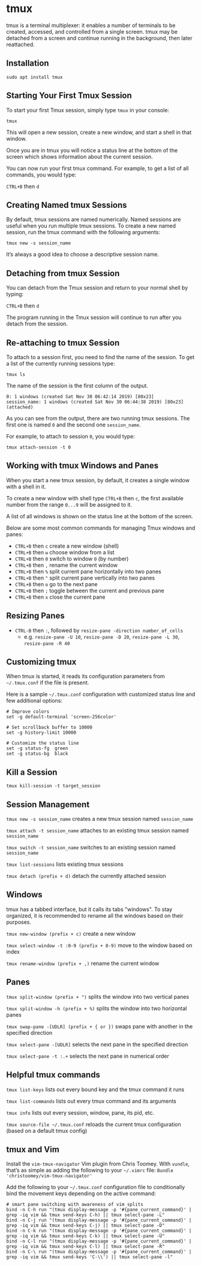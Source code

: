 # tmux

tmux is a terminal multiplexer: it enables a number of terminals to be created, accessed, and controlled from a single screen. tmux may be detached from a screen and continue running in the background, then later reattached.

## Installation

```
sudo apt install tmux
```

## Starting Your First Tmux Session

To start your first Tmux session, simply type `tmux` in your console:

```
tmux
```

This will open a new session, create a new window, and start a shell in that window.

Once you are in tmux you will notice a status line at the bottom of the screen which shows information about the current session.

You can now run your first tmux command. For example, to get a list of all commands, you would type:

`CTRL+B` then `d`

## Creating Named tmux Sessions

By default, tmux sessions are named numerically. Named sessions are useful when you run multiple tmux sessions. To create a new named session, run the tmux command with the following arguments:

```
tmux new -s session_name
```

It’s always a good idea to choose a descriptive session name.

## Detaching from tmux Session

You can detach from the Tmux session and return to your normal shell by typing:

`CTRL+B` then `d`

The program running in the Tmux session will continue to run after you detach from the session.

## Re-attaching to tmux Session

To attach to a session first, you need to find the name of the session. To get a list of the currently running sessions type:

```
tmux ls
```

The name of the session is the first column of the output.

```
0: 1 windows (created Sat Nov 30 06:42:14 2019) [80x23]
session_name: 1 windows (created Sat Nov 30 06:44:38 2019) [80x23] (attached)
```

As you can see from the output, there are two running tmux sessions. The first one is named `0` and the second one `session_name`.

For example, to attach to session `0`, you would type:

```
tmux attach-session -t 0
```

## Working with tmux Windows and Panes

When you start a new tmux session, by default, it creates a single window with a shell in it.

To create a new window with shell type `CTRL+B` then `c`, the first available number from the range `0...9` will be assigned to it.

A list of all windows is shown on the status line at the bottom of the screen.

Below are some most common commands for managing Tmux windows and panes:

- `CTRL+B` then `c` create a new window (shell)
- `CTRL+B` then `w` choose window from a list
- `CTRL+B` then `0` switch to window `0` (by number)
- `CTRL+B` then `,` rename the current window
- `CTRL+B` then `%` split current pane horizontally into two panes
- `CTRL+B` then `"` split current pane vertically into two panes
- `CTRL+B` then `o` go to the next pane
- `CTRL+B` then `;` toggle between the current and previous pane
- `CTRL+B` then `x` close the current pane

## Resizing Panes

- `CTRL-B` then `:`, followed by `resize-pane -direction number_of_cells`
  - e.g. `resize-pane -U 10`, `resize-pane -D 20`, `resize-pane -L 30`, `resize-pane -R 40`

## Customizing tmux

When tmux is started, it reads its configuration parameters from `~/.tmux.conf` if the file is present.

Here is a sample `~/.tmux.conf` configuration with customized status line and few additional options:

```
# Improve colors
set -g default-terminal 'screen-256color'

# Set scrollback buffer to 10000
set -g history-limit 10000

# Customize the status line
set -g status-fg  green
set -g status-bg  black
```

## Kill a Session

```
tmux kill-session -t target_session
```

## Session Management

`tmux new -s session_name` creates a new tmux session named `session_name`

`tmux attach -t session_name` attaches to an existing tmux session named `session_name`

`tmux switch -t session_name` switches to an existing session named `session_name`

`tmux list-sessions` lists existing tmux sessions

`tmux detach (prefix + d)` detach the currently attached session

## Windows

tmux has a tabbed interface, but it calls its tabs "windows". To stay organized, it is recommended to rename all the windows based on their purposes.

`tmux new-window (prefix + c)` create a new window

`tmux select-window -t :0-9 (prefix + 0-9)` move to the window based on index

`tmux rename-window (prefix + ,)` rename the current window

## Panes

`tmux split-window (prefix + ")` splits the window into two vertical panes

`tmux split-window -h (prefix + %)` splits the window into two horizontal panes

`tmux swap-pane -[UDLR] (prefix + { or })` swaps pane with another in the specified direction

`tmux select-pane -[UDLR]` selects the next pane in the specified direction

`tmux select-pane -t :.+` selects the next pane in numerical order

## Helpful tmux commands

`tmux list-keys` lists out every bound key and the tmux command it runs

`tmux list-commands` lists out every tmux command and its arguments

`tmux info` lists out every session, window, pane, its pid, etc.

`tmux source-file ~/.tmux.conf` reloads the current tmux configuration (based on a default tmux config)

## tmux and Vim

Install the `vim-tmux-navigator` Vim plugin from Chris Toomey. With `vundle`, that’s as simple as adding the following to your `~/.vimrc` file: `Bundle 'christoomey/vim-tmux-navigator'`

Add the following to your `~/.tmux.conf` configuration file to conditionally bind the movement keys depending on the active command:

```
# smart pane switching with awareness of vim splits
bind -n C-h run "(tmux display-message -p '#{pane_current_command}' | grep -iq vim && tmux send-keys C-h) || tmux select-pane -L"
bind -n C-j run "(tmux display-message -p '#{pane_current_command}' | grep -iq vim && tmux send-keys C-j) || tmux select-pane -D"
bind -n C-k run "(tmux display-message -p '#{pane_current_command}' | grep -iq vim && tmux send-keys C-k) || tmux select-pane -U"
bind -n C-l run "(tmux display-message -p '#{pane_current_command}' | grep -iq vim && tmux send-keys C-l) || tmux select-pane -R"
bind -n C-\ run "(tmux display-message -p '#{pane_current_command}' | grep -iq vim && tmux send-keys 'C-\\') || tmux select-pane -l"
```
